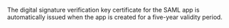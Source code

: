 The digital signature verification key certificate for the SAML app is automatically issued when the app is created for a five-year validity period.